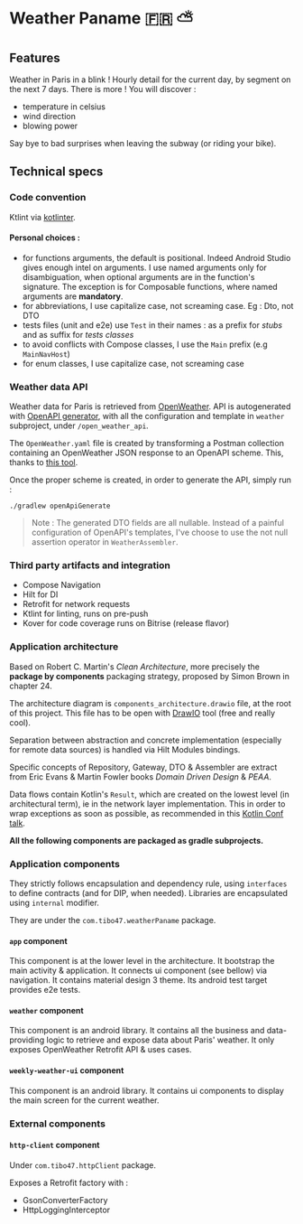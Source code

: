 # Weather Paname 🇫🇷 ⛅

## Features

Weather in Paris in a blink !
Hourly detail for the current day, by segment on the next 7 days.
There is more ! You will discover : 
- temperature in celsius
- wind direction
- blowing power

Say bye to bad surprises when leaving the subway (or riding your bike).

## Technical specs

### Code convention

Ktlint via [kotlinter](https://github.com/jeremymailen/kotlinter-gradle).

#### Personal choices :
- for functions arguments, the default is positional. Indeed Android Studio gives enough intel on arguments.
I use named arguments only for disambiguation, when optional arguments are in the function's signature.
The exception is for Composable functions, where named arguments are **mandatory**.
- for abbreviations, I use capitalize case, not screaming case. Eg : Dto, not DTO
- tests files (unit and e2e) use `Test` in their names : as a prefix for _stubs_ and as suffix for _tests classes_
- to avoid conflicts with Compose classes, I use the `Main` prefix (e.g `MainNavHost`)
- for enum classes, I use capitalize case, not screaming case

### Weather data API

Weather data for Paris is retrieved from [OpenWeather](https://openweathermap.org/).
API is autogenerated with [OpenAPI generator](https://openapi-generator.tech/), with all the configuration
and template in `weather` subproject, under `/open_weather_api`.

The `OpenWeather.yaml` file is created by transforming a Postman collection containing an OpenWeather
JSON response to an OpenAPI scheme. This, thanks to [this tool](https://kevinswiber.github.io/postman2openapi/).

Once the proper scheme is created, in order to generate the API, simply run :

```
./gradlew openApiGenerate
```

> Note : The generated DTO fields are all nullable. Instead of a painful configuration of OpenAPI's 
> templates, I've choose to use the not null assertion operator in `WeatherAssembler`.

### Third party artifacts and integration

- Compose Navigation
- Hilt for DI
- Retrofit for network requests
- Ktlint for linting, runs on pre-push
- Kover for code coverage runs on Bitrise (release flavor)

### Application architecture

Based on Robert C. Martin's _Clean Architecture_, more precisely the **package by components** packaging strategy,
proposed by Simon Brown in chapter 24.

The architecture diagram is `components_architecture.drawio` file, at the root of this project.
This file has to be open with [DrawIO](https://app.diagrams.net/) tool (free and really cool).

Separation between abstraction and concrete implementation (especially for remote data sources) is handled via
Hilt Modules bindings.

Specific concepts of Repository, Gateway, DTO & Assembler are extract from Eric Evans & Martin Fowler 
books _Domain Driven Design_ & _PEAA_.

Data flows contain Kotlin's `Result`, which are created on the lowest level (in architectural term), ie
in the network layer implementation. This in order to wrap exceptions as soon as possible, as recommended 
in this [Kotlin Conf talk](https://www.youtube.com/watch?v=pvYAQNT4o0I).

**All the following components are packaged as gradle subprojects.**

### Application components

They strictly follows encapsulation and dependency rule, using `interfaces` to define contracts (and for DIP, when needed).
Libraries are encapsulated using `internal` modifier.

They are under the `com.tibo47.weatherPaname` package.

#### `app` component

This component is at the lower level in the architecture. It bootstrap the main activity & application.
It connects ui component (see bellow) via navigation. It contains material design 3 theme.
Its android test target provides e2e tests.

#### `weather` component

This component is an android library. It contains all the business and data-providing
logic to retrieve and expose data about Paris' weather. It only exposes OpenWeather Retrofit API & uses cases.

#### `weekly-weather-ui` component

This component is an android library. It contains ui components to display the main screen for the
current weather.

### External components

#### `http-client` component

Under `com.tibo47.httpClient` package.

Exposes a Retrofit factory with :
- GsonConverterFactory
- HttpLoggingInterceptor
